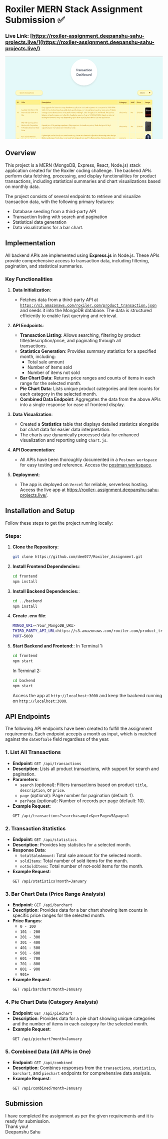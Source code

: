 # Roxiler MERN Stack Assignment Submission ✅

### Live Link: [https://roxiler-assignment.deepanshu-sahu-projects.live/](https://roxiler-assignment.deepanshu-sahu-projects.live/)

![ss](./frontend/src/images/ss.png)


## Overview

This project is a MERN (MongoDB, Express, React, Node.js) stack application created for the Roxiler coding challenge. The backend APIs perform data fetching, processing, and display functionalities for product transactions, including statistical summaries and chart visualizations based on monthly data.

The project consists of several endpoints to retrieve and visualize transaction data, with the following primary features:
- Database seeding from a third-party API
- Transaction listing with search and pagination
- Statistical data generation
- Data visualizations for a bar chart.

## Implementation

All backend APIs are implemented using **Express.js** in Node.js. These APIs provide comprehensive access to transaction data, including filtering, pagination, and statistical summaries.

### Key Functionalities

1. **Data Initialization**:
   - Fetches data from a third-party API at [`https://s3.amazonaws.com/roxiler.com/product_transaction.json`](https://s3.amazonaws.com/roxiler.com/product_transaction.json) and seeds it into the MongoDB database. The data is structured efficiently to enable fast querying and retrieval.

2. **API Endpoints**:
   - **Transaction Listing**: Allows searching, filtering by product title/description/price, and paginating through all    
       transactions.
   - **Statistics Generation**: Provides summary statistics for a specified month, including:
     - Total sale amount
     - Number of items sold
     - Number of items not sold
   - **Bar Chart Data**: Returns price ranges and counts of items in each range for the selected month.
   - **Pie Chart Data**: Lists unique product categories and item counts for each category in the selected month.
   - **Combined Data Endpoint**: Aggregates the data from the above APIs into a single response for ease of frontend 
       display.

3. **Data Visualization**:
   - Created a **Statistics** table that displays detailed statistics alongside bar chart data for easier data 
     interpretation.
   - The charts use dynamically processed data for enhanced visualization and reporting using `Chart.js`.

4. **API Documentation**:
   - All APIs have been thoroughly documented in a `Postman workspace` for easy testing and reference. Access the [postman 
     workspace](https://postman.com/path/to/your/workspace).

5. **Deployment**:
   - The app is deployed on `Vercel` for reliable, serverless hosting. Access the live app at [https://roxiler- 
   assignment.deepanshu-sahu-projects.live/](https://roxiler-assignment.deepanshu-sahu-projects.live/).


## Installation and Setup

Follow these steps to get the project running locally:

### Steps:

1. **Clone the Repository**:

   ```bash
   git clone https://github.com/dee077/Roxiler_Assignment.git
   ```

2. **Install Frontend Dependencies:**:

   ```bash
   cd frontend
   npm install
   ```

3. **Install Backend Dependencies:**:

   ```bash
   cd ../backend
   npm install
   ```
4. **Create .env file**:

   ```bash
   MONGO_URI=<Your_MongoDB_URI>
   THIRD_PARTY_API_URL=https://s3.amazonaws.com/roxiler.com/product_transaction.json
   PORT=5000
   ```

4. **Start Backend and Frontend:**:
   In Terminal 1:
   ```bash
   cd frontend
   npm start
   ```
   In Terminal 2:
   ```bash
   cd backend
   npm start
   ```
   Access the app at `http://localhost:3000` and keep the backend running on `http://localhost:3000`.

## API Endpoints

The following API endpoints have been created to fulfill the assignment requirements. Each endpoint accepts a month as input, which is matched against the `dateOfSale` field regardless of the year.

### 1. List All Transactions
   - **Endpoint**: `GET /api/transactions`
   - **Description**: Lists all product transactions, with support for search and pagination.
   - **Parameters**:
     - `search` (optional): Filters transactions based on product `title`, `description`, or `price`.
     - `page` (optional): Page number for pagination (default: 1).
     - `perPage` (optional): Number of records per page (default: 10).
   - **Example Request**:
     ```http
     GET /api/transactions?search=sample&perPage=5&page=1
     ```

### 2. Transaction Statistics
   - **Endpoint**: `GET /api/statistics`
   - **Description**: Provides key statistics for a selected month.
   - **Response Data**:
     - `totalSaleAmount`: Total sale amount for the selected month.
     - `soldItems`: Total number of sold items for the month.
     - `notSoldItems`: Total number of not-sold items for the month.
   - **Example Request**:
     ```http
     GET /api/statistics?month=January
     ```

### 3. Bar Chart Data (Price Range Analysis)
   - **Endpoint**: `GET /api/barchart`
   - **Description**: Provides data for a bar chart showing item counts in specific price ranges for the selected month.
   - **Price Ranges**:
     - `0 - 100`
     - `101 - 200`
     - `201 - 300`
     - `301 - 400`
     - `401 - 500`
     - `501 - 600`
     - `601 - 700`
     - `701 - 800`
     - `801 - 900`
     - `901+`
   - **Example Request**:
     ```http
     GET /api/barchart?month=January
     ```

### 4. Pie Chart Data (Category Analysis)
   - **Endpoint**: `GET /api/piechart`
   - **Description**: Provides data for a pie chart showing unique categories and the number of items in each category for the selected month.
   - **Example Request**:
     ```http
     GET /api/piechart?month=January
     ```

### 5. Combined Data (All APIs in One)
   - **Endpoint**: `GET /api/combined`
   - **Description**: Combines responses from the `transactions`, `statistics`, `barchart`, and `piechart` endpoints for comprehensive data analysis.
   - **Example Request**:
     ```http
     GET /api/combined?month=January
     ```



## Submission

I have completed the assignment as per the given requirements and it is ready for submission. <br>
Thank you! <br>
Deepanshu Sahu